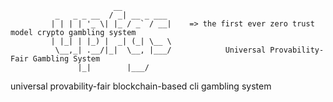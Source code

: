                            __           
              _   _ _ __  / _| __ _ ___ 
             | | | | '_ \| |_ / _` / __|    => the first ever zero trust model crypto gambling system
             | |_| | |_) |  _| (_| \__ \ 
              \__,_| .__/|_|  \__, |___/            Universal Provability-Fair Gambling System
                   |_|        |___/     
                   
universal provability-fair blockchain-based cli gambling system

